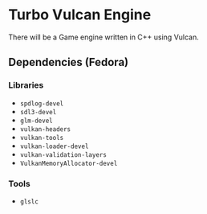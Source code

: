 # Turbo Vulcan Engine

There will be a Game engine written in C++ using Vulcan.

## Dependencies (Fedora)

### Libraries

* `spdlog-devel`
* `sdl3-devel`
* `glm-devel`
* `vulkan-headers`
* `vulkan-tools`
* `vulkan-loader-devel`
* `vulkan-validation-layers`
* `VulkanMemoryAllocator-devel`

### Tools

* `glslc`



